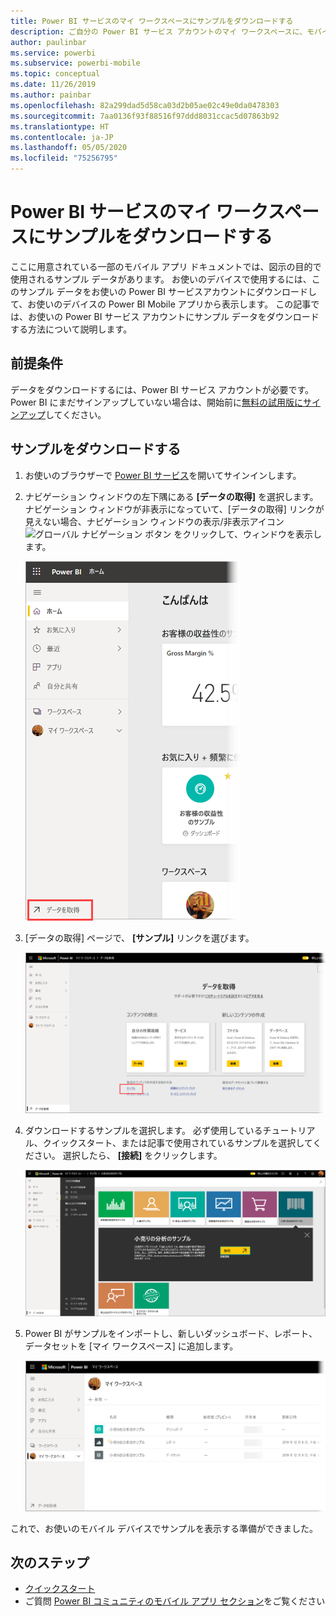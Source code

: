 ```yaml
---
title: Power BI サービスのマイ ワークスペースにサンプルをダウンロードする
description: ご自分の Power BI サービス アカウントのマイ ワークスペースに、モバイル アプリのチュートリアルで使用するサンプル データをダウンロードできます。
author: paulinbar
ms.service: powerbi
ms.subservice: powerbi-mobile
ms.topic: conceptual
ms.date: 11/26/2019
ms.author: painbar
ms.openlocfilehash: 82a299dad5d58ca03d2b05ae02c49e0da0478303
ms.sourcegitcommit: 7aa0136f93f88516f97ddd8031ccac5d07863b92
ms.translationtype: HT
ms.contentlocale: ja-JP
ms.lasthandoff: 05/05/2020
ms.locfileid: "75256795"
---
```

# <a name="downloading-samples-to-my-workspace-in-the-power-bi-service"></a>Power BI サービスのマイ ワークスペースにサンプルをダウンロードする

ここに用意されている一部のモバイル アプリ ドキュメントでは、図示の目的で使用されるサンプル データがあります。 お使いのデバイスで使用するには、このサンプル データをお使いの Power BI サービスアカウントにダウンロードして、お使いのデバイスの Power BI Mobile アプリから表示します。 この記事では、お使いの Power BI サービス アカウントにサンプル データをダウンロードする方法について説明します。 

## <a name="prerequisites"></a>前提条件

データをダウンロードするには、Power BI サービス アカウントが必要です。 Power BI にまだサインアップしていない場合は、開始前に[無料の試用版にサインアップ](https://app.powerbi.com/signupredirect?pbi_source=web)してください。

## <a name="download-a-sample"></a>サンプルをダウンロードする

1. お使いのブラウザーで [Power BI サービス](https://app.powerbi.com)を開いてサインインします。

2. ナビゲーション ウィンドウの左下隅にある **[データの取得]** を選択します。 ナビゲーション ウィンドウが非表示になっていて、[データの取得] リンクが見えない場合、ナビゲーション ウィンドウの表示/非表示アイコン ![グローバル ナビゲーション ボタン](./media/mobile-apps-download-samples/power-bi-iphone-global-nav-button.png) をクリックして、ウィンドウを表示します。  
   
    ![データの取得](./media/mobile-apps-download-samples/power-bi-get-data.png)

3. [データの取得] ページで、 **[サンプル]** リンクを選びます。
   
   ![サンプル アイコン](./media/mobile-apps-download-samples/power-bi-samples-icon.png)

4. ダウンロードするサンプルを選択します。 必ず使用しているチュートリアル、クイックスタート、または記事で使用されているサンプルを選択してください。 選択したら、 **[接続]** をクリックします。
  
   ![[接続] を選択する](./media/mobile-apps-download-samples/opportunity-connect.png)
   
5. Power BI がサンプルをインポートし、新しいダッシュボード、レポート、データセットを [マイ ワークスペース] に追加します。
   
   ![ダッシュボードのサンプル](./media/mobile-apps-download-samples/power-bi-service-opportunity-sample.png)
  
これで、お使いのモバイル デバイスでサンプルを表示する準備ができました。

## <a name="next-steps"></a>次のステップ
* [クイックスタート](mobile-apps-quickstart-view-dashboard-report.md)
* ご質問 [Power BI コミュニティのモバイル アプリ セクション](https://go.microsoft.com/fwlink/?linkid=839277)をご覧ください
